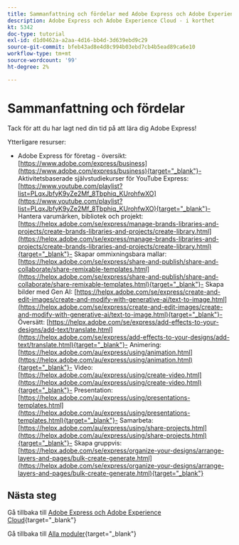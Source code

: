 ```yaml
---
title: Sammanfattning och fördelar med Adobe Express och Adobe Experience Cloud
description: Adobe Express och Adobe Experience Cloud - i korthet
kt: 5342
doc-type: tutorial
exl-id: d1d0462a-a2aa-4d16-bb4d-3d639ebd9c29
source-git-commit: bfeb43ad8e4d8c994b03ebd7cb4b5ead89ca6e10
workflow-type: tm+mt
source-wordcount: '99'
ht-degree: 2%

---
```


# Sammanfattning och fördelar

Tack för att du har lagt ned din tid på att lära dig Adobe Express!

Ytterligare resurser:

- Adobe Express för företag - översikt: [https://www.adobe.com/express/business](https://www.adobe.com/express/business){target="_blank"}- Aktivitetsbaserade självstudiekurser för YouTube Express: [https://www.youtube.com/playlist?list=PLqxJbfyK9yZe2Mf_8Tbphiq_KUrohfwXO](https://www.youtube.com/playlist?list=PLqxJbfyK9yZe2Mf_8Tbphiq_KUrohfwXO){target="_blank"}- Hantera varumärken, bibliotek och projekt: [https://helpx.adobe.com/se/express/manage-brands-libraries-and-projects/create-brands-libraries-and-projects/create-library.html](https://helpx.adobe.com/se/express/manage-brands-libraries-and-projects/create-brands-libraries-and-projects/create-library.html){target="_blank"}- Skapar ommixningsbara mallar: [https://helpx.adobe.com/se/express/share-and-publish/share-and-collaborate/share-remixable-templates.html](https://helpx.adobe.com/se/express/share-and-publish/share-and-collaborate/share-remixable-templates.html){target="_blank"}- Skapa bilder med Gen AI: [https://helpx.adobe.com/se/express/create-and-edit-images/create-and-modify-with-generative-ai/text-to-image.html](https://helpx.adobe.com/se/express/create-and-edit-images/create-and-modify-with-generative-ai/text-to-image.html){target="_blank"}- Översätt: [https://helpx.adobe.com/se/express/add-effects-to-your-designs/add-text/translate.html](https://helpx.adobe.com/se/express/add-effects-to-your-designs/add-text/translate.html){target="_blank"}- Animering: [https://helpx.adobe.com/au/express/using/animation.html](https://helpx.adobe.com/au/express/using/animation.html){target="_blank"}- Video: [https://helpx.adobe.com/au/express/using/create-video.html](https://helpx.adobe.com/au/express/using/create-video.html){target="_blank"}- Presentation: [https://helpx.adobe.com/au/express/using/presentations-templates.html](https://helpx.adobe.com/au/express/using/presentations-templates.html){target="_blank"}- Samarbeta: [https://helpx.adobe.com/au/express/using/share-projects.html](https://helpx.adobe.com/au/express/using/share-projects.html){target="_blank"}- Skapa gruppvis: [https://helpx.adobe.com/se/express/organize-your-designs/arrange-layers-and-pages/bulk-create-generate.html](https://helpx.adobe.com/se/express/organize-your-designs/arrange-layers-and-pages/bulk-create-generate.html){target="_blank"}

## Nästa steg

Gå tillbaka till [Adobe Express och Adobe Experience Cloud](./express.md){target="_blank"}

Gå tillbaka till [Alla moduler](./../../../overview.md){target="_blank"}
